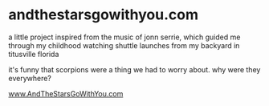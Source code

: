 # andthestarsgowithyou.com
a little project inspired from the music of jonn serrie, which guided me through my childhood watching shuttle launches from my backyard in titusville florida

it's funny that scorpions were a thing we had to worry about. why were they everywhere?

www.AndTheStarsGoWithYou.com
 
